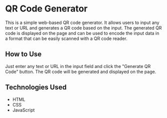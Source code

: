 # QR Code Generator

This is a simple web-based QR code generator. It allows users to input any text or URL and generates a QR code based on the input. The generated QR code is displayed on the page and can be used to encode the input data in a format that can be easily scanned with a QR code reader.

## How to Use

Just enter any text or URL in the input field and click the "Generate QR Code" button. The QR code will be generated and displayed on the page.

## Technologies Used

- HTML
- CSS
- JavaScript
